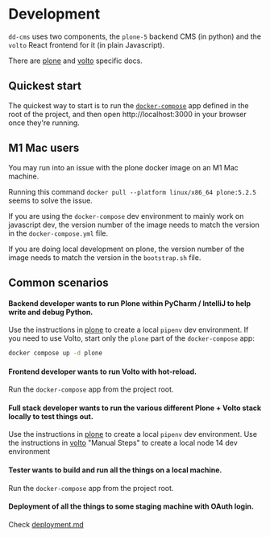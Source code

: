 # Development

`dd-cms` uses two components, the `plone-5` backend CMS (in python) and the 
`volto` React frontend for it (in plain Javascript).

There are [plone](plone.md) and [volto](volto.md) specific docs.

## Quickest start

The quickest way to start is to run the [`docker-compose`](../docker-compose.yml) app defined in the root of the
project, and then open http://localhost:3000 in your browser once they're running.

## M1 Mac users

You may run into an issue with the plone docker image on an M1 Mac machine.

Running this command `docker pull --platform linux/x86_64 plone:5.2.5` seems to solve the issue.

If you are using the `docker-compose` dev environment to mainly work on javascript dev, the version number 
of the image needs to match the version in the `docker-compose.yml` file.

If you are doing local development on plone, the version number of the image needs to match the version 
in the `bootstrap.sh` file.

## Common scenarios

#### Backend developer wants to run Plone within PyCharm / IntelliJ to help write and debug Python.

Use the instructions in [plone](plone.md) to create a local `pipenv` dev environment.
If you need to use Volto, start only the `plone` part of the `docker-compose` app:

```bash
docker compose up -d plone
```
#### Frontend developer wants to run Volto with hot-reload.

Run the `docker-compose` app from the project root. 

#### Full stack developer wants to run the various different Plone + Volto stack locally to test things out.

Use the instructions in [plone](plone.md) to create a local `pipenv` dev environment.
Use the instructions in [volto](volto.md) "Manual Steps" to create a local node 14 dev environment

#### Tester wants to build and run all the things on a local machine.

Run the `docker-compose` app from the project root. 

#### Deployment of all the things to some staging machine with OAuth login.

Check [deployment.md](deployment.md)

